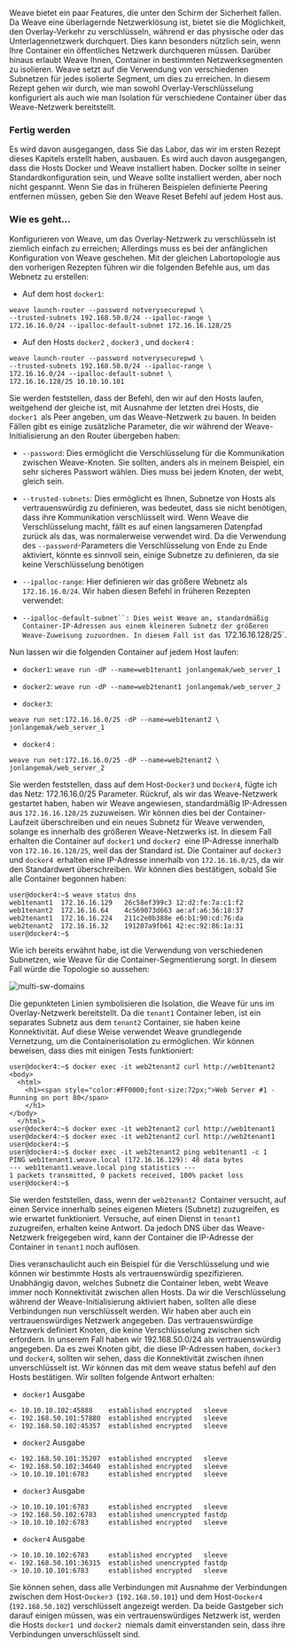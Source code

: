 Weave bietet ein paar Features, die unter den Schirm der Sicherheit fallen. Da Weave eine überlagernde Netzwerklösung ist, bietet sie die Möglichkeit, den Overlay-Verkehr zu verschlüsseln, während er das physische oder das Unterlagennetzwerk durchquert. Dies kann besonders nützlich sein, wenn Ihre Container ein öffentliches Netzwerk durchqueren müssen. Darüber hinaus erlaubt Weave Ihnen, Container in bestimmten Netzwerksegmenten zu isolieren. Weave setzt auf die Verwendung von verschiedenen Subnetzen für jedes isolierte Segment, um dies zu erreichen. In diesem Rezept gehen wir durch, wie man sowohl Overlay-Verschlüsselung konfiguriert als auch wie man Isolation für verschiedene Container über das Weave-Netzwerk bereitstellt.

### Fertig werden

Es wird davon ausgegangen, dass Sie das Labor, das wir im ersten Rezept dieses Kapitels erstellt haben, ausbauen. Es wird auch davon ausgegangen, dass die Hosts Docker und Weave installiert haben. Docker sollte in seiner Standardkonfiguration sein, und Weave sollte installiert werden, aber noch nicht gespannt. Wenn Sie das in früheren Beispielen definierte Peering entfernen müssen, geben Sie den Weave Reset Befehl auf jedem Host aus.

### Wie es geht…

Konfigurieren von Weave, um das Overlay-Netzwerk zu verschlüsseln ist ziemlich einfach zu erreichen; Allerdings muss es bei der anfänglichen Konfiguration von Weave geschehen. Mit der gleichen Labortopologie aus den vorherigen Rezepten führen wir die folgenden Befehle aus, um das Webnetz zu erstellen:

* Auf dem host `docker1`: 
```
weave launch-router --password notverysecurepwd \
--trusted-subnets 192.168.50.0/24 --ipalloc-range \
172.16.16.0/24 --ipalloc-default-subnet 172.16.16.128/25
```

* Auf den Hosts `docker2` , `docker3` , und `docker4` : 
```
weave launch-router --password notverysecurepwd \
--trusted-subnets 192.168.50.0/24 --ipalloc-range \
172.16.16.0/24 --ipalloc-default-subnet \
172.16.16.128/25 10.10.10.101
```

Sie werden feststellen, dass der Befehl, den wir auf den Hosts laufen, weitgehend der gleiche ist, mit Ausnahme der letzten drei Hosts, die `docker1 `als Peer angeben, um das Weave-Netzwerk zu bauen. In beiden Fällen gibt es einige zusätzliche Parameter, die wir während der Weave-Initialisierung an den Router übergeben haben:

* `--password`: Dies ermöglicht die Verschlüsselung für die Kommunikation zwischen Weave-Knoten. Sie sollten, anders als in meinem Beispiel, ein sehr sicheres Passwort wählen. Dies muss bei jedem Knoten, der webt, gleich sein.

* `--trusted-subnets`: Dies ermöglicht es Ihnen, Subnetze von Hosts als vertrauenswürdig zu definieren, was bedeutet, dass sie nicht benötigen, dass ihre Kommunikation verschlüsselt wird. Wenn Weave die Verschlüsselung macht, fällt es auf einen langsameren Datenpfad zurück als das, was normalerweise verwendet wird. Da die Verwendung des `--password`-Parameters die Verschlüsselung von Ende zu Ende aktiviert, könnte es sinnvoll sein, einige Subnetze zu definieren, da sie keine Verschlüsselung benötigen

* `--ipalloc-range`: Hier definieren wir das größere Webnetz als `172.16.16.0/24`. Wir haben diesen Befehl in früheren Rezepten verwendet:

* `--ipalloc-default-subnet``: Dies weist Weave an, standardmäßig Container-IP-Adressen aus einem kleineren Subnetz der größeren Weave-Zuweisung zuzuordnen. In diesem Fall ist das `172.16.16.128/25`.

Nun lassen wir die folgenden Container auf jedem Host laufen:

* `docker1`: 
`weave run -dP --name=web1tenant1 jonlangemak/web_server_1` 

* `docker2`: 
`weave run -dP --name=web2tenant1 jonlangemak/web_server_2`

* `docker3`:
``` 
weave run net:172.16.16.0/25 -dP --name=web1tenant2 \
jonlangemak/web_server_1
```

* `docker4` : 
```
weave run net:172.16.16.0/25 -dP --name=web2tenant2 \
jonlangemak/web_server_2
```

Sie werden feststellen, dass auf dem Host-`Docker3` und `Docker4`, fügte ich das Netz: 172.16.16.0/25 Parameter. Rückruf, als wir das Weave-Netzwerk gestartet haben, haben wir Weave angewiesen, standardmäßig IP-Adressen aus `172.16.16.128/25` zuzuweisen. Wir können dies bei der Container-Laufzeit überschreiben und ein neues Subnetz für Weave verwenden, solange es innerhalb des größeren Weave-Netzwerks ist. In diesem Fall erhalten die Container auf `docker1` und `docker2 `eine IP-Adresse innerhalb von `172.16.16.128/25`, weil das der Standard ist. Die Container auf `docker3 `und `docker4 `erhalten eine IP-Adresse innerhalb von `172.16.16.0/25`, da wir den Standardwert überschreiben. Wir können dies bestätigen, sobald Sie alle Container begonnen haben:

```
user@docker4:~$ weave status dns
web1tenant1  172.16.16.129   26c58ef399c3 12:d2:fe:7a:c1:f2
web1tenant2  172.16.16.64    4c569073d663 ae:af:a6:36:18:37
web2tenant1  172.16.16.224   211c2e0b388e e6:b1:90:cd:76:da
web2tenant2  172.16.16.32    191207a9fb61 42:ec:92:86:1a:31
user@docker4:~$
``` 

Wie ich bereits erwähnt habe, ist die Verwendung von verschiedenen Subnetzen, wie Weave für die Container-Segmentierung sorgt. In diesem Fall würde die Topologie so aussehen:

![multi-sw-domains](https://www.packtpub.com/graphics/9781786461148/graphics/B05453_07_06.jpg)


Die gepunkteten Linien symbolisieren die Isolation, die Weave für uns im Overlay-Netzwerk bereitstellt. Da die `tenant1` Container leben, ist ein separates Subnetz aus dem `tenant2` Container, sie haben keine Konnektivität. Auf diese Weise verwendet Weave grundlegende Vernetzung, um die Containerisolation zu ermöglichen. Wir können beweisen, dass dies mit einigen Tests funktioniert:
```
user@docker4:~$ docker exec -it web2tenant2 curl http://web1tenant2
<body>
  <html>
    <h1><span style="color:#FF0000;font-size:72px;">Web Server #1 - Running on port 80</span>
    </h1>
</body>
  </html>
user@docker4:~$ docker exec -it web2tenant2 curl http://web1tenant1
user@docker4:~$ docker exec -it web2tenant2 curl http://web2tenant1
user@docker4:~$
user@docker4:~$ docker exec -it web2tenant2 ping web1tenant1 -c 1
PING web1tenant1.weave.local (172.16.16.129): 48 data bytes
--- web1tenant1.weave.local ping statistics ---
1 packets transmitted, 0 packets received, 100% packet loss
user@docker4:~$
```

Sie werden feststellen, dass, wenn der `web2tenant2 `Container versucht, auf einen Service innerhalb seines eigenen Mieters (Subnetz) zuzugreifen, es wie erwartet funktioniert. Versuche, auf einen Dienst in `tenant1 `zuzugreifen, erhalten keine Antwort. Da jedoch DNS über das Weave-Netzwerk freigegeben wird, kann der Container die IP-Adresse der Container in `tenant1` noch auflösen.

Dies veranschaulicht auch ein Beispiel für die Verschlüsselung und wie können wir bestimmte Hosts als vertrauenswürdig spezifizieren. Unabhängig davon, welches Subnetz die Container leben, webt Weave immer noch Konnektivität zwischen allen Hosts. Da wir die Verschlüsselung während der Weave-Initialisierung aktiviert haben, sollten alle diese Verbindungen nun verschlüsselt werden. Wir haben aber auch ein vertrauenswürdiges Netzwerk angegeben. Das vertrauenswürdige Netzwerk definiert Knoten, die keine Verschlüsselung zwischen sich erfordern. In unserem Fall haben wir 192.168.50.0/24 als vertrauenswürdig angegeben. Da es zwei Knoten gibt, die diese IP-Adressen haben, `docker3 `und `docker4`, sollten wir sehen, dass die Konnektivität zwischen ihnen unverschlüsselt ist. Wir können das mit dem  weave status befehl auf den Hosts bestätigen. Wir sollten folgende Antwort erhalten:

* `docker1` Ausgabe
```
<- 10.10.10.102:45888    established encrypted   sleeve 
<- 192.168.50.101:57880  established encrypted   sleeve 
<- 192.168.50.102:45357  established encrypted   sleeve 
```

* `docker2` Ausgabe
```
<- 192.168.50.101:35207  established encrypted   sleeve 
<- 192.168.50.102:34640  established encrypted   sleeve 
-> 10.10.10.101:6783     established encrypted   sleeve 
```

* `docker3` Ausgabe 
```
-> 10.10.10.101:6783     established encrypted   sleeve 
-> 192.168.50.102:6783   established unencrypted fastdp 
-> 10.10.10.102:6783     established encrypted   sleeve 
```

* `docker4` Ausgabe
```
-> 10.10.10.102:6783     established encrypted   sleeve 
<- 192.168.50.101:36315  established unencrypted fastdp 
-> 10.10.10.101:6783     established encrypted   sleeve 
```

Sie können sehen, dass alle Verbindungen mit Ausnahme der Verbindungen zwischen dem Host-`Docker3 `(`192.168.50.101`) und dem Host-`Docker4 `(`192.168.50.102`) verschlüsselt angezeigt werden. Da beide Gastgeber sich darauf einigen müssen, was ein vertrauenswürdiges Netzwerk ist, werden die Hosts `docker1 `und `docker2 `niemals damit einverstanden sein, dass ihre Verbindungen unverschlüsselt sind.